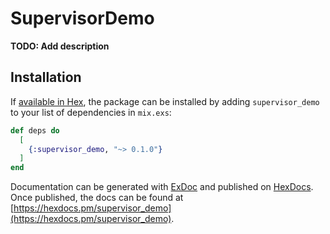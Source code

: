 # SupervisorDemo

**TODO: Add description**

## Installation

If [available in Hex](https://hex.pm/docs/publish), the package can be installed
by adding `supervisor_demo` to your list of dependencies in `mix.exs`:

```elixir
def deps do
  [
    {:supervisor_demo, "~> 0.1.0"}
  ]
end
```

Documentation can be generated with [ExDoc](https://github.com/elixir-lang/ex_doc)
and published on [HexDocs](https://hexdocs.pm). Once published, the docs can
be found at [https://hexdocs.pm/supervisor_demo](https://hexdocs.pm/supervisor_demo).

